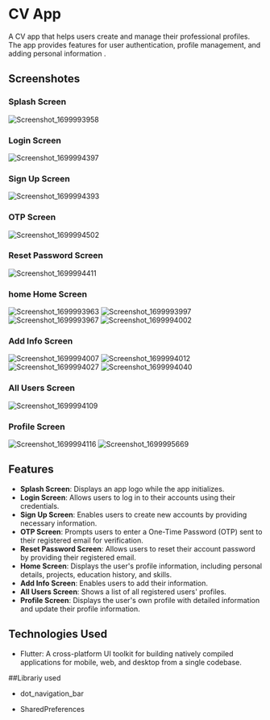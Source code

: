 # CV App

A CV  app that helps users create and manage their professional profiles. The app provides features for user authentication, profile management, and adding personal information .

## Screenshotes

### Splash Screen
![Screenshot_1699993958](https://github.com/Wadha21/Project-5/assets/143879896/bf21953f-c15d-44e0-a639-00202bf97f0b)


### Login Screen
![Screenshot_1699994397](https://github.com/Wadha21/Project-5/assets/143879896/73c04f66-7027-45ed-8562-75dcadd9ea95)


### Sign Up Screen

![Screenshot_1699994393](https://github.com/Wadha21/Project-5/assets/143879896/64df51e6-57e7-43f5-b2c1-7c9771924e2b)

### OTP Screen
![Screenshot_1699994502](https://github.com/Wadha21/Project-5/assets/143879896/a080102f-20b6-4eb3-a25d-4722a4530508)


### Reset Password Screen
![Screenshot_1699994411](https://github.com/Wadha21/Project-5/assets/143879896/a6228656-f7a1-40cf-8a68-09baf2c5de9f)


### home Home Screen

![Screenshot_1699993963](https://github.com/Wadha21/Project-5/assets/143879896/8281961e-3a55-4d21-93d0-5b77d33c5af6)
![Screenshot_1699993997](https://github.com/Wadha21/Project-5/assets/143879896/99c3fc6b-30a4-4318-a708-c79723fc20c2)
![Screenshot_1699993967](https://github.com/Wadha21/Project-5/assets/143879896/26e5e052-efb0-41a4-a118-5be9e68553ee)
![Screenshot_1699994002](https://github.com/Wadha21/Project-5/assets/143879896/35121977-1129-47c2-9f5b-115fb0076edf)

### Add Info Screen
![Screenshot_1699994007](https://github.com/Wadha21/Project-5/assets/143879896/2e263028-182a-40ac-9014-9a5b2a383dd9)
![Screenshot_1699994012](https://github.com/Wadha21/Project-5/assets/143879896/abcea37e-6b36-468b-b533-26fcf3a03d16)
![Screenshot_1699994027](https://github.com/Wadha21/Project-5/assets/143879896/adf45ba2-074e-451f-ad89-9ee5b418659c)
![Screenshot_1699994040](https://github.com/Wadha21/Project-5/assets/143879896/7f57cbe1-92bd-44fd-8124-dac17b35c72c)


### All Users Screen

![Screenshot_1699994109](https://github.com/Wadha21/Project-5/assets/143879896/18c53b17-dde8-4449-a4cf-be531aa8fec6)

### Profile Screen
![Screenshot_1699994116](https://github.com/Wadha21/Project-5/assets/143879896/73483880-d44e-415f-a94a-bf407fc0af58)
![Screenshot_1699995669](https://github.com/Wadha21/Project-5/assets/143879896/d1530594-1de7-49b9-ad3d-8ac95a5c9b85)


## Features

- **Splash Screen**: Displays an app logo while the app initializes.
- **Login Screen**: Allows users to log in to their accounts using their credentials.
- **Sign Up Screen**: Enables users to create new accounts by providing necessary information.
- **OTP Screen**: Prompts users to enter a One-Time Password (OTP) sent to their registered email for verification.
- **Reset Password Screen**: Allows users to reset their account password by providing their registered email.
- **Home Screen**: Displays the user's profile information, including personal details, projects, education history, and skills.
- **Add Info Screen**: Enables users to add their information.
- **All Users Screen**: Shows a list of all registered users' profiles.
- **Profile Screen**: Displays the user's own profile with detailed information and update their profile information.

## Technologies Used

- Flutter: A cross-platform UI toolkit for building natively compiled applications for mobile, web, and desktop from a single codebase.

##Librariy used

- dot_navigation_bar

- SharedPreferences
